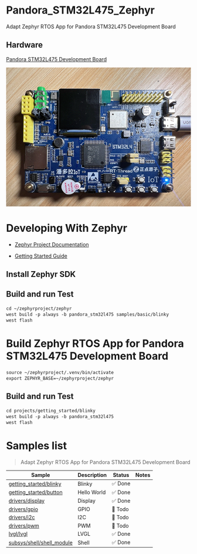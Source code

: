 # Pandora_STM32L475_Zephyr

Adapt Zephyr RTOS App for Pandora STM32L475 Development Board

## Hardware

[Pandora STM32L475 Development Board](http://www.openedv.com/docs/boards/iot/zdyz_panduola.html)

![Pandora STM32L475 Development Board](./assets/images/hardware/Pandora_STM32L475.png)


# Developing With Zephyr

- [Zephyr Project Documentation](https://docs.zephyrproject.org/latest/index.html)

- [Getting Started Guide](https://docs.zephyrproject.org/latest/develop/getting_started/index.html)

## Install Zephyr SDK

## Build and run Test

```shell
cd ~/zephyrproject/zephyr
west build -p always -b pandora_stm32l475 samples/basic/blinky
west flash
```

# Build Zephyr RTOS App for Pandora STM32L475 Development Board

```shell
source ~/zephyrproject/.venv/bin/activate
export ZEPHYR_BASE=~/zephyrproject/zephyr
```

## Build and run Test

```shell
cd projects/getting_started/blinky
west build -p always -b pandora_stm32l475
west flash
```

# Samples list

> Adapt Zephyr RTOS App for Pandora STM32L475 Development Board

| Sample | Description | Status | Notes |
| ------ | ----------- | ------ | ----- |
| [getting_started/blinky](./projects/getting_started/blinky) | Blinky | ✅ Done | |
| [getting_started/button](./projects/getting_started/button) | Hello World | ✅ Done | |
| [drivers/display](./projects/drivers/display) | Display | ✅ Done | |
| [drivers/gpio](./projects/drivers/gpio) | GPIO | :construction: Todo | |
| [drivers/i2c](./projects/drivers/i2c) | I2C | :construction: Todo | |
| [drivers/pwm](./projects/drivers/pwm) | PWM | :construction: Todo | |
| [lvgl/lvgl](./projects/lvgl/lvgl) | LVGL | ✅ Done | |
| [subsys/shell/shell_module](./projects/subsys/shell/shell_module) | Shell | ✅ Done | |


